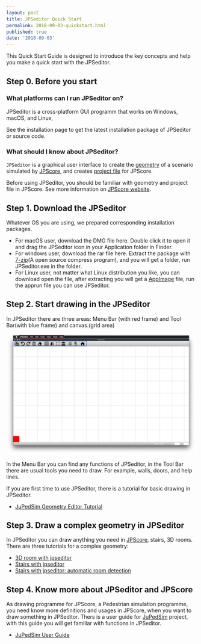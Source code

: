 ```yaml
---
layout: post
title: JPSeditor Quick Start
permalink: 2018-09-03-quickstart.html
published: true
date: '2018-09-03'
---
```


This Quick Start Guide is designed to introduce the key concepts and help you make a quick start with the JPSeditor.

## Step 0. Before you start

### What platforms can I run JPSeditor on?

JPSeditor is a cross-platform GUI programm that works on Windows, macOS, and Linux,

See the installation page to get the latest installation package of JPSeditor or source code.

### What should I know about JPSeditor?

`JPSeditor` is a graphical user interface to create the [geometry](http://www.jupedsim.org/jpscore/2016-11-02-geometry) of a scenario simulated by [JPScore](http://www.jupedsim.org/jpscore/), and creates [project file](http://www.jupedsim.org/jpscore/2016-11-01-inifile) for JPScore.

Before using JPSeditor, you should be familiar with geometry and project file in JPScore. See more information on [JPScore website](http://www.jupedsim.org/jpscore/).

## Step 1. Download the JPSeditor

Whatever OS you are using, we prepared corresponding installation packages.

* For macOS user, download the DMG file here. Double click it to open it and drag the JPSeditor icon in your Application folder in Finder. 
* For windows user, download the rar file here. Extract the package with [7-zip](https://www.7-zip.org/)(A open source compress program), and you will get a folder, run JPSeditor.exe in the folder.
* For Linux user, not matter what Linux distribution you like, you can download open the file, after extracting you will get a [AppImage](https://appimage.org/) file, run the apprun file you can use JPSeditor.

## Step 2. Start drawing in the JPSeditor

In JPSeditor there are three areas: Menu Bar (with red frame) and Tool Bar(with blue frame) and canvas.(grid area)

![](img/surface.png)

In the Menu Bar you can find any functions of JPSeditor, in the Tool Bar there are usual tools you need to draw. For example, walls, doors, and help lines.

If you are first time to use JPSeditor, there is a tutorial for basic drawing in JPSeditor.

* [JuPedSim Geometry Editor Tutorial](https://www.youtube.com/watch?v=DR_3TX8MFxM&t=25s)

## Step 3. Draw a complex geometry in JPSeditor

In JPSeditor you can draw anything you need in [JPScore](http://www.jupedsim.org/jpscore/), stairs, 3D rooms. There are three tutorials for a complex geometry:

* [3D room with jpseditor](https://www.youtube.com/watch?v=wK_atSk-xWE)
* [Stairs with jpseditor](https://www.youtube.com/watch?v=DKnJHToLAXs&t=304s)
* [Stairs with jpseditor: automatic room detection](https://www.youtube.com/watch?v=Id5Rfli7UYk)

## Step 4. Know more about JPSeditor and JPScore

As drawing programme for JPScore, a Pedestrian simulation programme, you need know more definitions and usages in JPScore, when you want to draw something in JPSeditor. Thers is a user guide for [JuPedSim](http://www.jupedsim.org/) project, with this guide you will get familiar with functions in JPSeditor.

* [JuPedSim User Guide](https://github.com/JuPedSim/jpseditor/blob/gh-pages/resource/JuPedSim.pdf) 
